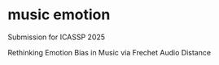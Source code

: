 # music emotion

Submission for ICASSP 2025

Rethinking Emotion Bias in Music via Frechet Audio Distance

